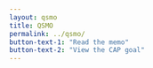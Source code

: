 ```yaml
---
layout: qsmo
title: QSMO
permalink: ../qsmo/
button-text-1: "Read the memo"
button-text-2: "View the CAP goal"
---
```

